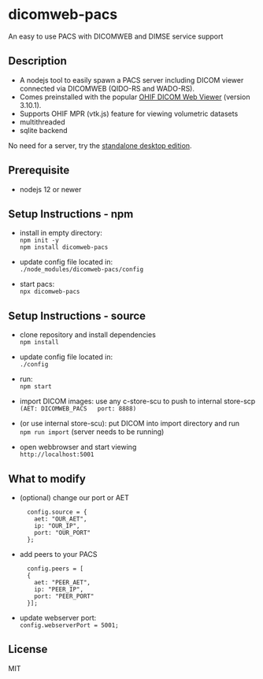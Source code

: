 # dicomweb-pacs

An easy to use PACS with DICOMWEB and DIMSE service support

## Description
* A nodejs tool to easily spawn a PACS server including DICOM viewer connected via DICOMWEB (QIDO-RS and WADO-RS).
* Comes preinstalled with the popular [OHIF DICOM Web Viewer](https://github.com/OHIF/Viewers) (version 3.10.1).
* Supports OHIF MPR (vtk.js) feature for viewing volumetric datasets
* multithreaded
* sqlite backend

No need for a server, try the [standalone desktop edition](https://github.com/knopkem/pacsnode).

## Prerequisite

* nodejs 12 or newer

## Setup Instructions - npm

* install in empty directory:  
  ```npm init -y```  
  ```npm install dicomweb-pacs```

* update config file located in:  
  ```./node_modules/dicomweb-pacs/config```

* start pacs:  
  ```npx dicomweb-pacs```

## Setup Instructions - source

* clone repository and install dependencies  
  ```npm install```

* update config file located in:  
  ```./config```

* run:  
  ```npm start```

* import DICOM images: use any c-store-scu to push to internal store-scp  
  ```(AET: DICOMWEB_PACS   port: 8888)```

* (or use internal store-scu): put DICOM into import directory and run  
  ```npm run import``` (server needs to be running)

* open webbrowser and start viewing  
  ```http://localhost:5001```

## What to modify

* (optional) change our port or AET 

  ```
    config.source = {
      aet: "OUR_AET",
      ip: "OUR_IP",
      port: "OUR_PORT"
    };
    ```

* add peers to your PACS

  ```
    config.peers = [
    {
      aet: "PEER_AET",
      ip: "PEER_IP",
      port: "PEER_PORT"
    }];
    ```

* update webserver port:  
  ```config.webserverPort = 5001;```

## License
MIT
